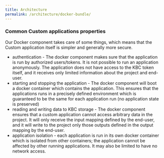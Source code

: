 ```yaml
---
title: Architecture
permalink: /architecture/docker-bundle/
---
```


### Common Custom applications properties
Our Docker component takes care of some things, which means that the Custom application itself is simpler and generally more secure.
- authentication - The docker component makes sure that the application is run by authorized users/tokens. It is not possible to run an application anonymously. The application does not have access to the KBC token itself, and it receives only limited information about the project and end-user.
- starting and stopping the application - The docker component will boot a docker container which contains the application. This ensures that the applications runs in a precisely defined environment which is guaranteed to be the same for each application run (no application state is preserved)
- reading and writing data to KBC storage - The docker component ensures that a custom application cannot access arbitrary data in the project. It will only receive the input mapping defined by the end-user, and it will write to the project only those outputs defined in the output mapping by the end-user. 
- application isolation - each application is run in its own docker container which is isolated from other containers; the application cannot be affected by other running applications. It may also be limited to have no network access.
